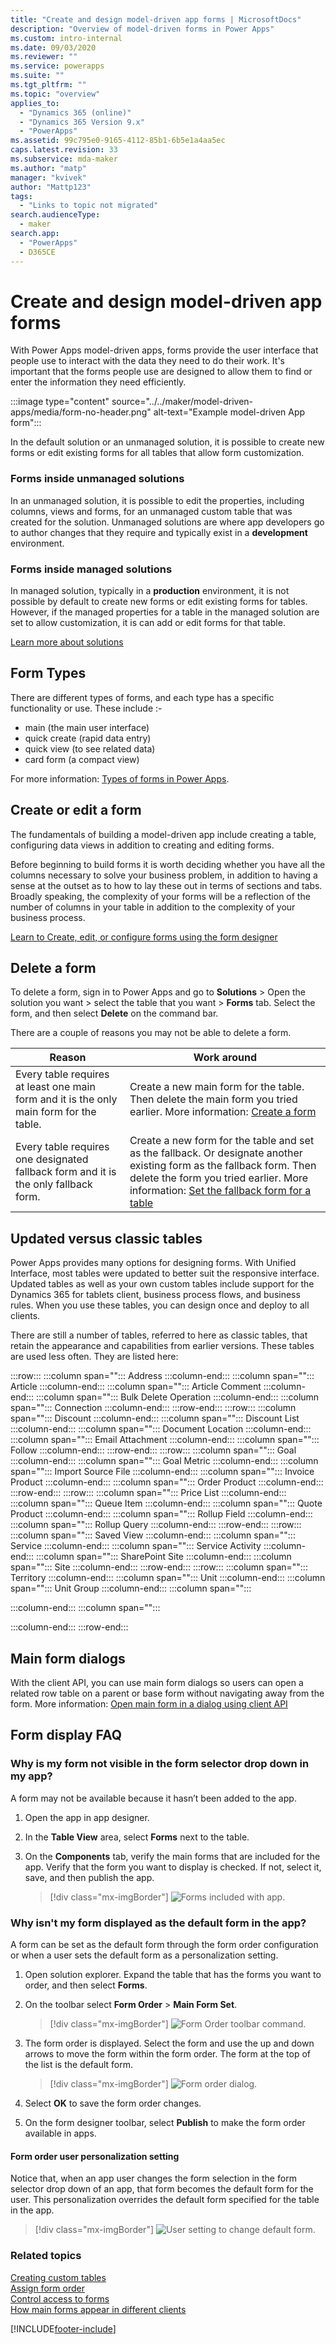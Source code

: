 ```yaml
---
title: "Create and design model-driven app forms | MicrosoftDocs"
description: "Overview of model-driven forms in Power Apps"
ms.custom: intro-internal
ms.date: 09/03/2020
ms.reviewer: ""
ms.service: powerapps
ms.suite: ""
ms.tgt_pltfrm: ""
ms.topic: "overview"
applies_to: 
  - "Dynamics 365 (online)"
  - "Dynamics 365 Version 9.x"
  - "PowerApps"
ms.assetid: 99c795e0-9165-4112-85b1-6b5e1a4aa5ec
caps.latest.revision: 33
ms.subservice: mda-maker
ms.author: "matp"
manager: "kvivek"
author: "Mattp123"
tags: 
  - "Links to topic not migrated"
search.audienceType: 
  - maker
search.app: 
  - "PowerApps"
  - D365CE
---
```

# Create and design model-driven app forms 

With Power Apps model-driven apps, forms provide the user interface that people use to interact with the data they need to do their work. It's important that the forms people use are designed to allow them to find or enter the information they need efficiently.

:::image type="content" source="../../maker/model-driven-apps/media/form-no-header.png" alt-text="Example model-driven App form":::

In the default solution or an unmanaged solution, it is possible to create new forms or edit existing forms for all tables that allow form customization.

### Forms inside unmanaged solutions

In an unmanaged solution, it is possible to edit the properties, including columns, views and forms, for an unmanaged custom table that was created for the solution.  Unmanaged solutions are where app developers go to author changes that they require and typically exist in a **development** environment.

### Forms inside managed solutions

In managed solution, typically in a **production** environment, it is not possible by default to create new forms or edit existing forms for tables. However, if the managed properties for a table in the managed solution are set to allow customization, it is can add or edit forms for that table.

[Learn more about solutions](../../maker/data-platform/solutions-overview.md)

<a name="BKMK_TypesOfForms"></a>
## Form Types
There are different types of forms, and each type has a specific functionality or use.  These include :-

- main (the main user interface)
- quick create (rapid data entry)
- quick view (to see related data)
- card form (a compact view)
  
For more information: [Types of forms in Power Apps](types-forms.md).  

 
<a name="BKMK_FormDifferencesByEntity"></a>   

## Create or edit a form

The fundamentals of building a model-driven app include creating a table, configuring data views in addition to creating and editing forms.

Before beginning to build forms it is worth deciding whether you have all the columns necessary to solve your business problem, in addition to having a sense at the outset as to how to lay these out in terms of sections and tabs.  Broadly speaking, the complexity of your forms will be a reflection of the number of columns in your table in addition to the complexity of your business process.

[Learn to Create, edit, or configure forms using the form designer](create-and-edit-forms.md)

## Delete a form
To delete a form, sign in to Power Apps and go to **Solutions** > Open the solution you want > select the table that you want > **Forms** tab. Select the form, and then select **Delete** on the command bar.

There are a couple of reasons you may not be able to delete a form.

|Reason  |Work around  |
|---------|---------|
| Every table requires at least one main form and it is the only main form for the table.   |  Create a new main form for the table. Then delete the main form you tried earlier.  More information: [Create a form](create-and-edit-forms.md#create-a-form)   |
| Every table requires one designated fallback form and it is the only fallback form.   | Create a new form for the table and set as the fallback. Or designate another existing form as the fallback form. Then delete the form you tried earlier. More information: [Set the fallback form for a table](control-access-forms.md#set-the-fallback-form-for-a-table)     |

## Updated versus classic tables  
Power Apps provides many options for designing forms. With Unified Interface, most tables were updated to better suit the responsive interface. Updated tables as well as your own custom tables include support for the Dynamics 365 for tablets client, business process flows, and business rules. When you use these tables, you can design once and deploy to all clients.  
  
There are still a number of tables, referred to here as classic tables, that retain the appearance and capabilities from earlier versions. These tables are used less often. They are listed here:  

:::row:::
   :::column span="":::
      Address
   :::column-end:::
   :::column span="":::
      Article
   :::column-end:::
   :::column span="":::
      Article Comment
   :::column-end:::
   :::column span="":::
      Bulk Delete Operation
   :::column-end:::
   :::column span="":::
      Connection
   :::column-end:::
:::row-end:::
:::row:::
   :::column span="":::
      Discount
   :::column-end:::
   :::column span="":::
      Discount List
   :::column-end:::
   :::column span="":::
      Document Location
   :::column-end:::
   :::column span="":::
      Email Attachment
   :::column-end:::
   :::column span="":::
      Follow
   :::column-end:::
:::row-end:::
:::row:::
   :::column span="":::
      Goal
   :::column-end:::
   :::column span="":::
      Goal Metric
   :::column-end:::
   :::column span="":::
      Import Source File
   :::column-end:::
   :::column span="":::
      Invoice Product
   :::column-end:::
   :::column span="":::
      Order Product
   :::column-end:::
:::row-end:::
:::row:::
   :::column span="":::
      Price List
   :::column-end:::
   :::column span="":::
      Queue Item
   :::column-end:::
   :::column span="":::
      Quote Product
   :::column-end:::
   :::column span="":::
      Rollup Field
   :::column-end:::
   :::column span="":::
      Rollup Query
   :::column-end:::
:::row-end:::
:::row:::
   :::column span="":::
      Saved View
   :::column-end:::
   :::column span="":::
      Service
   :::column-end:::
   :::column span="":::
      Service Activity
   :::column-end:::
   :::column span="":::
      SharePoint Site
   :::column-end:::
   :::column span="":::
      Site
   :::column-end:::
:::row-end:::
:::row:::
   :::column span="":::
      Territory
   :::column-end:::
   :::column span="":::
      Unit
   :::column-end:::
   :::column span="":::
      Unit Group
   :::column-end:::
   :::column span="":::
             
   :::column-end:::
   :::column span="":::
           
   :::column-end:::
:::row-end:::

## Main form dialogs
With the client API, you can use main form dialogs so users can open a related row table on a parent or base form without navigating away from the form. More information: [Open main form in a dialog using client API](../../developer/model-driven-apps/customize-entity-forms.md#open-main-form-in-a-dialog-using-client-api) 

## Form display FAQ

### Why is my form not visible in the form selector drop down in my app?
A form may not be available because it hasn’t been added to the app.
1. Open the app in app designer.
2. In the **Table View** area, select **Forms** next to the table.
3. On the **Components** tab, verify the main forms that are included for the app. Verify that the form you want to display is checked. If not, select it, save, and then publish the app.

   > [!div class="mx-imgBorder"] 
   > ![Forms included with app.](media/forms-included-in-app.png "Forms included with app")
   
### Why isn't my form displayed as the default form in the app?
A form can be set as the default form through the form order configuration or when a user sets the default form as a personalization setting.
1. Open solution explorer. Expand the table that has the forms you want to order, and then select **Forms**.
2. On the toolbar select **Form Order** > **Main Form Set**. 

   > [!div class="mx-imgBorder"] 
   > ![Form Order toolbar command.](media/form-order-toolbar.png "Form Order toolbar command")
   
3. The form order is displayed. Select the form and use the up and down arrows to move the form within the form order. The form at the top of the list is the default form. 

   > [!div class="mx-imgBorder"] 
   > ![Form order dialog.](media/form-order-dialog.png "Form order dialog")
   
4. Select **OK** to save the form order changes.
5. On the form designer toolbar, select **Publish** to make the form order available in apps.
 
#### Form order user personalization setting
Notice that, when an app user changes the form selection in the form selector drop down of an app, that form becomes the default form for the user. This personalization overrides the default form specified for the table in the app.

   > [!div class="mx-imgBorder"] 
   > ![User setting to change default form.](media/change-form-user-setting.png "User setting to change default form")

### Related topics  
[Creating custom tables](../../maker/data-platform/create-custom-entity.md)  <br>
[Assign form order](assign-form-order.md) <br />
[Control access to forms](control-access-forms.md) <br />
[How main forms appear in different clients](main-form-presentations.md) <br />


[!INCLUDE[footer-include](../../includes/footer-banner.md)]
